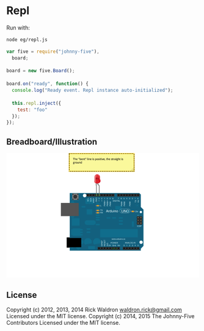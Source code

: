 <!--remove-start-->
# Repl

Run with:
```bash
node eg/repl.js
```
<!--remove-end-->

```javascript
var five = require("johnny-five"),
  board;

board = new five.Board();

board.on("ready", function() {
  console.log("Ready event. Repl instance auto-initialized");

  this.repl.inject({
    test: "foo"
  });
});

```


## Breadboard/Illustration


![docs/breadboard/repl.png](breadboard/repl.png)




<!--remove-start-->
## License
Copyright (c) 2012, 2013, 2014 Rick Waldron <waldron.rick@gmail.com>
Licensed under the MIT license.
Copyright (c) 2014, 2015 The Johnny-Five Contributors
Licensed under the MIT license.
<!--remove-end-->
